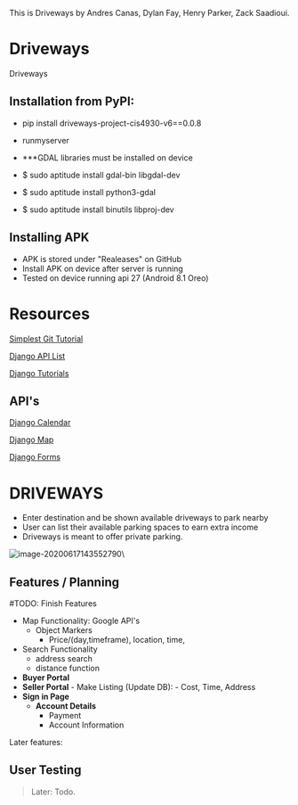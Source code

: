 This is Driveways by Andres Canas, Dylan Fay, Henry Parker, Zack Saadioui.

# Driveways
Driveways


## Installation from PyPI: 
- pip install driveways-project-cis4930-v6==0.0.8
- runmyserver 

- ***GDAL libraries must be installed on device
- $ sudo aptitude install gdal-bin libgdal-dev
- $ sudo aptitude install python3-gdal
- $ sudo aptitude install binutils libproj-dev

## Installing APK
- APK is stored under "Realeases" on GitHub
- Install APK on device after server is running 
- Tested on device running api 27 (Android 8.1 Oreo)

# Resources

[Simplest Git Tutorial](https://rogerdudler.github.io/git-guide/)

[Django API List](https://github.com/wsvincent/awesome-django)

[Django Tutorials](https://github.com/wsvincent/awesome-django#educational)

## API's 



[Django Calendar](https://github.com/llazzaro/django-scheduler)

[Django Map](https://github.com/madisona/django-google-maps)

[Django Forms](https://github.com/django-crispy-forms/django-crispy-forms/)

# DRIVEWAYS

-   Enter destination and be shown available driveways to park nearby
-   User can list their available parking spaces to earn extra income
-   Driveways is meant to offer private parking.

![image-20200617143552790](assets/Design-Prototype/image-20200617143552790.png)\\

## Features / Planning

#TODO: Finish Features

-   Map Functionality: Google API's
    - Object Markers
        - Price/(day,timeframe), location, time, 
-   Search Functionality
    -   address search
    -   distance function
-   **Buyer Portal**
-   **Seller Portal**
        -   Make Listing (Update DB):
            -   Cost, Time, Address
- **Sign in Page**
    -   **Account Details**
        -   Payment
        -   Account Information
    
    

Later features:

## User Testing

> Later: Todo. 

